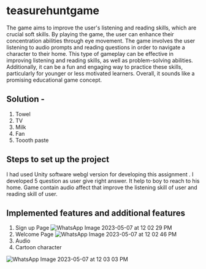 # teasurehuntgame

The game aims to improve the user's listening and reading skills, which are crucial soft skills. By playing the game, the user can enhance their concentration abilities through eye movement.
The game involves the user listening to audio prompts and reading questions in order to navigate a character to their home. This type of gameplay can be effective in improving listening and reading skills, as well as problem-solving abilities. Additionally, it can be a fun and engaging way to practice these skills, particularly for younger or less motivated learners. Overall, it sounds like a promising educational game concept.

## Solution -   
1. Towel
2. TV
3. Milk
4. Fan
5. Toooth paste

## Steps to set up the project
I had used Unity software webgl version for developing this assignment . I developed 5 question as user give right answer. It help to boy to reach to his home.
Game contain audio affect that improve the listening skill of user and reading skill of user.

## Implemented features and additional features
1. Sign up Page
 ![WhatsApp Image 2023-05-07 at 12 02 29 PM](https://user-images.githubusercontent.com/86730388/236661845-0840571b-4865-4dbf-9a10-a1028c319a29.jpeg)
2. Welcome Page
 ![WhatsApp Image 2023-05-07 at 12 02 46 PM](https://user-images.githubusercontent.com/86730388/236661849-c50f14d4-37eb-492b-a035-8cf6959091be.jpeg)
3. Audio
4. Cartoon character



![WhatsApp Image 2023-05-07 at 12 03 03 PM](https://user-images.githubusercontent.com/86730388/236661853-a505004f-37d6-4f2b-b446-6cdd6c4a02ac.jpeg)


